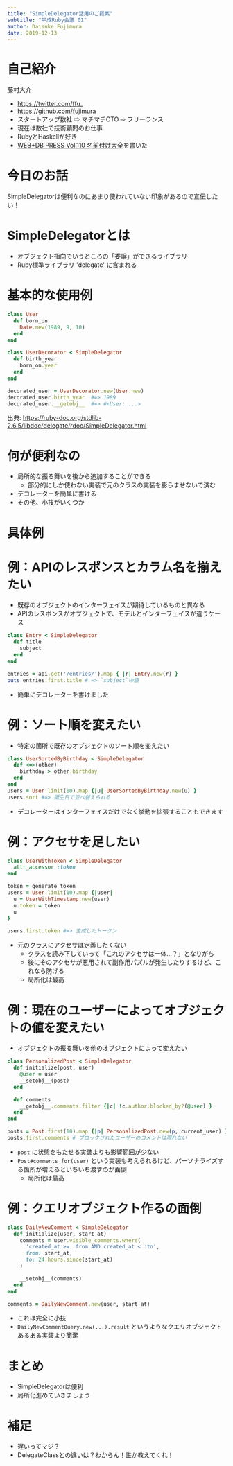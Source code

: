 ```yaml
---
title: "SimpleDelegator活用のご提案"
subtitle: "平成Ruby会議 01"
author: Daisuke Fujimura
date: 2019-12-13
---
```


# 自己紹介

藤村大介

- https://twitter.com/ffu_
- https://github.com/fujimura
- スタートアップ数社 ⇨ マチマチCTO ⇨ フリーランス
- 現在は数社で技術顧問のお仕事
- RubyとHaskellが好き
- [WEB+DB PRESS Vol.110 名前付け大全](https://gihyo.jp/magazine/wdpress/archive/2019/vol110)を書いた

# 今日のお話

SimpleDelegatorは便利なのにあまり使われていない印象があるので宣伝したい！

# SimpleDelegatorとは

- オブジェクト指向でいうところの「委譲」ができるライブラリ
- Ruby標準ライブラリ 'delegate' に含まれる

# 基本的な使用例

```ruby
class User
  def born_on
    Date.new(1989, 9, 10)
  end
end

class UserDecorator < SimpleDelegator
  def birth_year
    born_on.year
  end
end

decorated_user = UserDecorator.new(User.new)
decorated_user.birth_year  #=> 1989
decorated_user.__getobj__  #=> #<User: ...>
```

出典: https://ruby-doc.org/stdlib-2.6.5/libdoc/delegate/rdoc/SimpleDelegator.html

# 何が便利なの

- 局所的な振る舞いを後から追加することができる
	- 部分的にしか使わない実装で元のクラスの実装を膨らませないで済む
- デコレーターを簡単に書ける
- その他、小技がいくつか

# 具体例

# 例：APIのレスポンスとカラム名を揃えたい

- 既存のオブジェクトのインターフェイスが期待しているものと異なる
- APIのレスポンスがオブジェクトで、モデルとインターフェイスが違うケース

```ruby
class Entry < SimpleDelegator
  def title
    subject
  end
end

entries = api.get('/entries/').map { |r| Entry.new(r) }
puts entries.first.title # => `subject`の値      
```

- 簡単にデコレーターを書けました

# 例：ソート順を変えたい

- 特定の箇所で既存のオブジェクトのソート順を変えたい

```ruby
class UserSortedByBirthday < SimpleDelegator
  def <=>(other)
    birthday > other.birthday
  end
end  
users = User.limit(10).map {|u| UserSortedByBirthday.new(u) }
users.sort #=> 誕生日で並べ替えられる
```

- デコレーターはインターフェイスだけでなく挙動を拡張することもできます


# 例：アクセサを足したい

```ruby
class UserWithToken < SimpleDelegator
  attr_accessor :token
end

token = generate_token
users = User.limit(10).map {|user|
  u = UserWithTimestamp.new(user)
  u.token = token
  u
}

users.first.token #=> 生成したトークン
```

- 元のクラスにアクセサは定義したくない
	- クラスを読み下していって「これのアクセサは一体…？」となりがち
	- 後にそのアクセサが悪用されて副作用パズルが発生したりするけど、これなら防げる
	- 局所化は最高

# 例：現在のユーザーによってオブジェクトの値を変えたい

- オブジェクトの振る舞いを他のオブジェクトによって変えたい

```ruby
class PersonalizedPost < SimpleDelegator
  def initialize(post, user)
    @user = user
    __setobj__(post)
  end

  def comments
    __getobj__.comments.filter {|c| !c.author.blocked_by?(@user) }
  end
end

posts = Post.first(10).map {|p| PersonalizedPost.new(p, current_user) }
posts.first.comments # ブロックされたユーザーのコメントは現れない
```

- `post` に状態をもたせる実装よりも影響範囲が少ない
- `Post#comments_for(user)` という実装も考えられるけど、パーソナライズする箇所が増えるといちいち渡すのが面倒
	- 局所化は最高


# 例：クエリオブジェクト作るの面倒

```ruby
class DailyNewComment < SimpleDelegator
  def initialize(user, start_at)
    comments = user.visible_comments.where(
      'created_at >= :from AND created_at < :to',
      from: start_at,
      to: 24.hours.since(start_at)
    )

    __setobj__(comments)
  end
end

comments = DailyNewComment.new(user, start_at)
```

- これは完全に小技
- `DailyNewCommentQuery.new(...).result` というようなクエリオブジェクトあるある実装より簡潔

# まとめ

- SimpleDelegatorは便利
- 局所化進めていきましょう

# 補足

- 遅いってマジ？
- DelegateClassとの違いは？わからん！誰か教えてくれ！